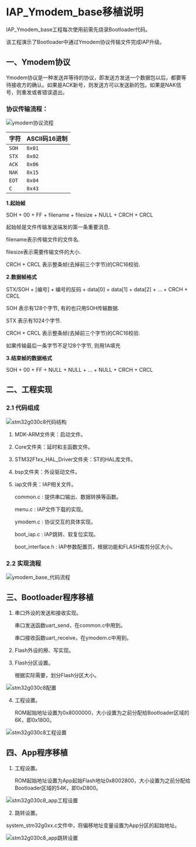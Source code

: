 # IAP_Ymodem_base移植说明

IAP_Ymodem_base工程每次使用前需先烧录Bootloader代码。

该工程演示了Bootloader中通过Ymodem协议传输文件完成IAP升级。



## 一、Ymodem协议

Ymodem协议是一种发送并等待的协议，即发送方发送一个数据包以后，都要等待接收方的确认。如果是ACK新号，则发送方可以发送新的包。如果是NAK信号，则重发或者错误退出。

### 协议传输流程：

![ymodem协议流程](移植说明.assets/ymodem协议流程.jpg)

| 字符  | ASCII码16进制 |
| ----- | ------------- |
| `SOH` | `0x01`        |
| `STX` | `0x02`        |
| `ACK` | `0x06`        |
| `NAK` | `0x15`        |
| `EOT` | `0x04`        |
| `C`   | `0x43`        |

**1.起始帧**

SOH + 00 + FF + filename + filesize + NULL + CRCH + CRCL

起始帧是文件传输发送端发的第一条重要消息.

filename表示传输文件的文件名.

filesize表示需要传输文件的大小.

CRCH + CRCL 表示整条帧(去掉前三个字节)的CRC16校验.

**2.数据帧格式**

STX/SOH + [编号] + 编号的反码 + data[0] + data[1] + data[2] + … + CRCH + CRCL

SOH 表示有128个字节, 有的也只用SOH传输数据.

STX 表示有1024个字节.

CRCH + CRCL 表示整条帧(去掉前三个字节)的CRC16校验.

如果传输最后一条字节不足128个字节, 则用1A填充

**3.结束帧的数据格式**

SOH + 00 + FF + NULL + NULL + … + NULL + CRCH + CRCL



## 二、工程实现

### 2.1 代码组成

![stm32g030c8代码结构](移植说明.assets/stm32g030c8代码结构.png)

1. MDK-ARM文件夹：启动文件。

2. Core文件夹：延时和主函数文件。

3. STM32F1xx_HAL_Driver文件夹：ST的HAL库文件。

4. bsp文件夹：外设驱动文件。

5. iap文件夹：IAP相关文件。

   common.c : 提供串口输出、数据转换等函数。

   menu.c : IAP文件下载的实现。

   ymodem.c : 协议交互的具体实现。

   boot_iap.c : IAP跳转、软复位实现。

   boot_interface.h : IAP参数配置页，根据功能和FLASH裁剪分区大小。

### 2.2 实现流程

![ymodem_base_代码流程](移植说明.assets/ymodem_base_代码流程.jpg)



## 三、Bootloader程序移植

1. 串口外设的发送和接收实现。

   串口发送函数uart_send，在common.c中用到。

   串口接收函数uart_receive，在ymodem.c中用到。

2. Flash外设的擦、写实现。

3. Flash分区设置。

   根据实际需要，划分Flash分区大小。

![stm32g030c8配置](移植说明.assets/stm32g030c8配置.png)

4. 工程设置。

   ROM起始地址设置为0x8000000，大小设置为之前分配给Bootloader区域的6K，即0x1800。

![stm32g030c8工程设置](移植说明.assets/stm32g030c8工程设置.png)



## 四、App程序移植

1. 工程设置。

   ROM起始地址设置为App起始Flash地址0x8002800，大小设置为之前分配给Bootloader区域的54K，即0xD800。

![stm32g030c8_app工程设置](移植说明.assets/stm32g030c8_app工程设置.png)

2. 跳转设置。

system_stm32g0xx.c文件中，将偏移地址变量设置为App分区的起始地址。

![stm32g030c8_app跳转设置](移植说明.assets/stm32g030c8_app跳转设置.png)

